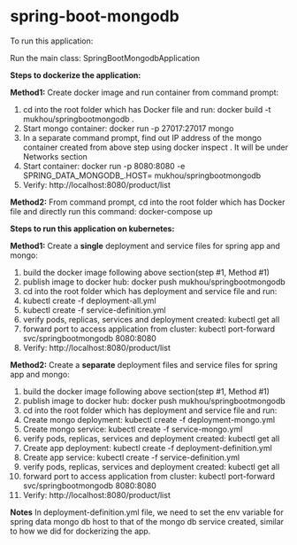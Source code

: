 # spring-boot-mongodb

To run this application:

Run the main class: SpringBootMongodbApplication

**Steps to dockerize the application:**

**Method1:**
Create docker image and run container from command prompt:
1. cd into the root folder which has Docker file and run: docker build -t mukhou/springbootmongodb .
2. Start mongo container: docker run -p 27017:27017 mongo
3. In a separate command prompt, find out IP address of the mongo container created from above step using docker inspect <containerid>. It will be under Networks section 
4. Start container: docker run -p 8080:8080 -e SPRING_DATA_MONGODB_.HOST=<IPaddress>  mukhou/springbootmongodb
3. Verify: http://localhost:8080/product/list

**Method2:**
From command prompt, cd into the root folder which has Docker file and directly run this command: docker-compose up

**Steps to run this application on kubernetes:**

**Method1:**
Create a **single** deployment and service files for spring app and mongo:
1. build the docker image following above section(step #1, Method #1)
2. publish image to docker hub: docker push mukhou/springbootmongodb
3. cd into the root folder which has deployment and service file and run:
4. kubectl create -f deployment-all.yml
5. kubectl create -f service-definition.yml
6. verify pods, replicas, services and deployment created: kubectl get all
7. forward port to access application from cluster: kubectl port-forward svc/springbootmongodb 8080:8080
8. Verify: http://localhost:8080/product/list


**Method2:**
Create a **separate** deployment files and service files for spring app and mongo:
1. build the docker image following above section(step #1, Method #1)
2. publish image to docker hub: docker push mukhou/springbootmongodb
3. cd into the root folder which has deployment and service file and run:
4. Create mongo deployment: kubectl create -f deployment-mongo.yml
5. Create mongo service: kubectl create -f service-mongo.yml
6. verify pods, replicas, services and deployment created: kubectl get all
7. Create app deployment: kubectl create -f deployment-definition.yml
8. Create app service: kubectl create -f service-definition.yml
9. verify pods, replicas, services and deployment created: kubectl get all
10. forward port to access application from cluster: kubectl port-forward svc/springbootmongodb 8080:8080
11. Verify: http://localhost:8080/product/list


**Notes**
In deployment-definition.yml file, we need to set the env variable for spring data mongo db host to that of the 
mongo db service created, similar to how we did for dockerizing the app.

